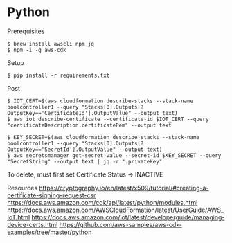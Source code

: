 
# Python

Prerequisites
```
$ brew install awscli npm jq
$ npm -i -g aws-cdk
```

Setup
```
$ pip install -r requirements.txt
```

Post
```
$ IOT_CERT=$(aws cloudformation describe-stacks --stack-name poolcontroller1 --query "Stacks[0].Outputs[?OutputKey=='CertificateId'].OutputValue" --output text)
$ aws iot describe-certificate --certificate-id $IOT_CERT --query "certificateDescription.certificatePem" --output text

$ KEY_SECRET=$(aws cloudformation describe-stacks --stack-name poolcontroller1 --query "Stacks[0].Outputs[?OutputKey=='SecretId'].OutputValue" --output text)
$ aws secretsmanager get-secret-value --secret-id $KEY_SECRET --query "SecretString" --output text | jq -r ".privateKey"

```

To delete, must first set Certificate Status -> INACTIVE

Resources
https://cryptography.io/en/latest/x509/tutorial/#creating-a-certificate-signing-request-csr
https://docs.aws.amazon.com/cdk/api/latest/python/modules.html
https://docs.aws.amazon.com/AWSCloudFormation/latest/UserGuide/AWS_IoT.html
https://docs.aws.amazon.com/iot/latest/developerguide/managing-device-certs.html
https://github.com/aws-samples/aws-cdk-examples/tree/master/python